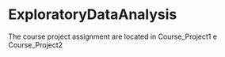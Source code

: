 # ExploratoryDataAnalysis

The course project assignment are located in Course_Project1 e Course_Project2

